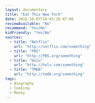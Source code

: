 ```yaml
---
layout: documentary
title: "Eat This New York"
date: 2016-10-07T16:03:28-07:00
reviewAvailable: "No"
recommend: "Yes|No"
kidFriendly: "Yes|No"
sources:
  - title: "Netflix"
    url: "http://netflix.com/something"
  - title: "PBS"
    url: "http://PBS.org/something"
  - title: "Hulu"
    url: "http://hulu.com/something"
  - title: "TMDB"
    url: "http://tmdb.org/something"
tags:
  - Biography 
  - Cooking
  - Money
---
```



